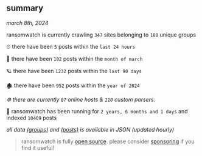 
## summary
_march 8th, 2024_

ransomwatch is currently crawling `347` sites belonging to `180` unique groups

⏲ there have been `5` posts within the `last 24 hours`

🦈 there have been `102` posts within the `month of march`

🪐 there have been `1232` posts within the `last 90 days`

🏚 there have been `952` posts within the `year of 2024`

_⚙️ there are currently `87` online hosts & `110` custom parsers._

🦕 ransomwatch has been running for `2 years, 6 months and 1 days` and indexed `10409` posts

_all data  [(groups)](http://ransomwhat.telemetry.ltd/groups) and [(posts)](http://ransomwhat.telemetry.ltd/posts) is available in JSON (updated hourly)_

> ransomwatch is fully [open source](https://github.com/joshhighet/ransomwatch#ransomwatch--). please consider [sponsoring](https://github.com/sponsors/joshhighet) if you find it useful!
